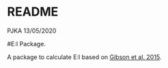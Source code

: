 README
================
PJKA
13/05/2020

\#E:I Package.

A package to calculate E:I based on [Gibson et
al. 2015](https://www.sciencedirect.com/science/article/abs/pii/S0277379115001559?via%3Dihub).
